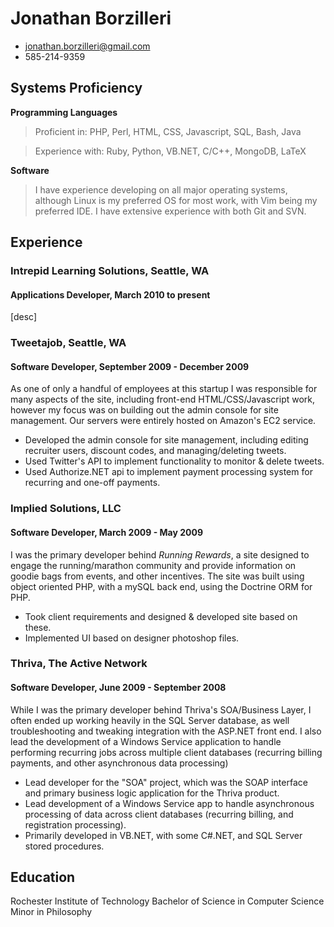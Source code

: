 # Jonathan Borzilleri

 * <jonathan.borzilleri@gmail.com>
 * 585-214-9359

## Systems Proficiency

**Programming Languages**

 > Proficient in: PHP, Perl, HTML, CSS, Javascript, SQL, Bash, Java

 > Experience with: Ruby, Python, VB.NET, C/C++, MongoDB, LaTeX

**Software**

 > I have experience developing on all major operating systems, although Linux is my preferred OS for most work, with Vim being my preferred IDE. I have extensive experience with both Git and SVN.
 
## Experience

### Intrepid Learning Solutions, Seattle, WA

#### Applications Developer, March 2010 to present

[desc]

### Tweetajob, Seattle, WA

#### Software Developer, September 2009 - December 2009

As one of only a handful of employees at this startup I was responsible for many aspects of the site, including front-end HTML/CSS/Javascript work, however my focus was on building out the admin console for site management. Our servers were entirely hosted on Amazon's EC2 service.

 * Developed the admin console for site management, including editing recruiter users, discount codes, and managing/deleting tweets.
 * Used Twitter's API to implement functionality to monitor & delete tweets.
 * Used Authorize.NET api to implement payment processing system for recurring
 and one-off payments.
 
### Implied Solutions, LLC

#### Software Developer, March 2009 - May 2009

I was the primary developer behind *Running Rewards*, a site designed to engage the running/marathon community and provide information on goodie bags from events, and other incentives. The site was built using object oriented PHP, with a mySQL back end, using the Doctrine ORM for PHP.

 * Took client requirements and designed & developed site based on these.
 * Implemented UI based on designer photoshop files.
 
### Thriva, The Active Network

#### Software Developer, June 2009 - September 2008

While I was the primary developer behind Thriva's SOA/Business Layer, I often ended up working heavily in the SQL Server database, as well troubleshooting and tweaking integration with the ASP.NET front end. I also lead the development of a Windows Service application to handle performing recurring jobs across multiple client databases (recurring billing payments, and other asynchronous data processing)

 * Lead developer for the "SOA" project, which was the SOAP interface and primary business logic application for the Thriva product.
 * Lead development of a Windows Service app to handle asynchronous processing of data across client databases (recurring billing, and registration processing).
 * Primarily developed in VB.NET, with some C#.NET, and SQL Server stored procedures.

## Education

Rochester Institute of Technology
Bachelor of Science in Computer Science
Minor in Philosophy
